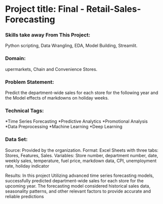 # Project title: Final - Retail-Sales-Forecasting

### Skills take away From This Project:
Python scripting, Data Wrangling, EDA, Model Building, Streamlit.

### Domain:
upermarkets, Chain and Convenience Stores.

### Problem Statement: 
Predict the department-wide sales for each store for the following year and the Model effects of markdowns on holiday weeks.

### Technical Tags:
*Time Series Forecasting
*Predictive Analytics
*Promotional Analysis
*Data Preprocessing
*Machine Learning
*Deep Learning

### Data Set:
Source: Provided by the organization.
Format: Excel Sheets with three tabs: Stores, Features, Sales.
Variables: Store number, department number, date, weekly sales, temperature, fuel price, markdown data, CPI, unemployment rate, holiday indicator


Results: In this project Utilizing advanced time series forecasting models, successfully predicted department-wide sales for each store for the upcoming year. The forecasting model considered historical sales data, seasonality patterns, and other relevant factors to provide accurate and reliable predictions
